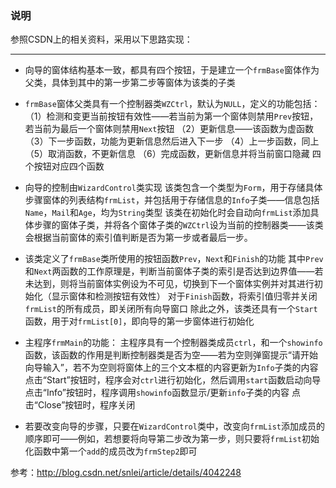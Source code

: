 ### 说明
参照CSDN上的相关资料，采用以下思路实现：

---

- 向导的窗体结构基本一致，都具有四个按钮，于是建立一个`frmBase`窗体作为父类，具体到其中的第一步第二步等窗体为该类的子类


- `frmBase`窗体父类具有一个控制器类`WZCtrl`，默认为`NULL`，定义的功能包括：
（1）检测和变更当前按钮有效性——若当前为第一个窗体则禁用`Prev`按钮，若当前为最后一个窗体则禁用`Next`按钮
（2）更新信息——该函数为虚函数
（3）下一步函数，功能为更新信息然后进入下一步
（4）上一步函数，同上
（5）取消函数，不更新信息
（6）完成函数，更新信息并将当前窗口隐藏
四个按钮对应四个函数

- 向导的控制由`WizardControl`类实现
该类包含一个类型为`Form`，用于存储具体步骤窗体的列表结构`frmList`，并包括用于存储信息的`Info`子类——信息包括`Name`，`Mail`和`Age`，均为`String`类型
该类在初始化时会自动向`frmList`添加具体步骤的窗体子类，并将各个窗体子类的`WZCtrl`设为当前的控制器类——该类会根据当前窗体的索引值判断是否为第一步或者最后一步。

- 该类定义了`frmBase`类所使用的按钮函数`Prev`，`Next`和`Finish`的功能
其中`Prev`和`Next`两函数的工作原理是，判断当前窗体子类的索引是否达到边界值——若未达到，则将当前窗体实例设为不可见，切换到下一个窗体实例并对其进行初始化（显示窗体和检测按钮有效性）
对于`Finish`函数，将索引值归零并关闭`frmList`的所有成员，即关闭所有向导窗口
除此之外，该类还具有一个`Start`函数，用于对`frmList[0]`，即向导的第一步窗体进行初始化
- 主程序`frmMain`的功能：
主程序具有一个控制器类成员`ctrl`，和一个`showinfo`函数，该函数的作用是判断控制器类是否为空——若为空则弹窗提示“请开始向导输入”，若不为空则将窗体上的三个文本框的内容更新为`Info`子类的内容
点击“Start”按钮时，程序会对`ctrl`进行初始化，然后调用`start`函数启动向导
点击“Info”按钮时，程序调用`showinfo`函数显示/更新`info`子类的内容
点击“Close”按钮时，程序关闭
- 若要改变向导的步骤，只要在`WizardControl`类中，改变向`frmList`添加成员的顺序即可——例如，若想要将向导第二步改为第一步，则只要将`frmList`初始化函数中第一个`add`的成员改为`frmStep2`即可

参考：http://blog.csdn.net/snlei/article/details/4042248
